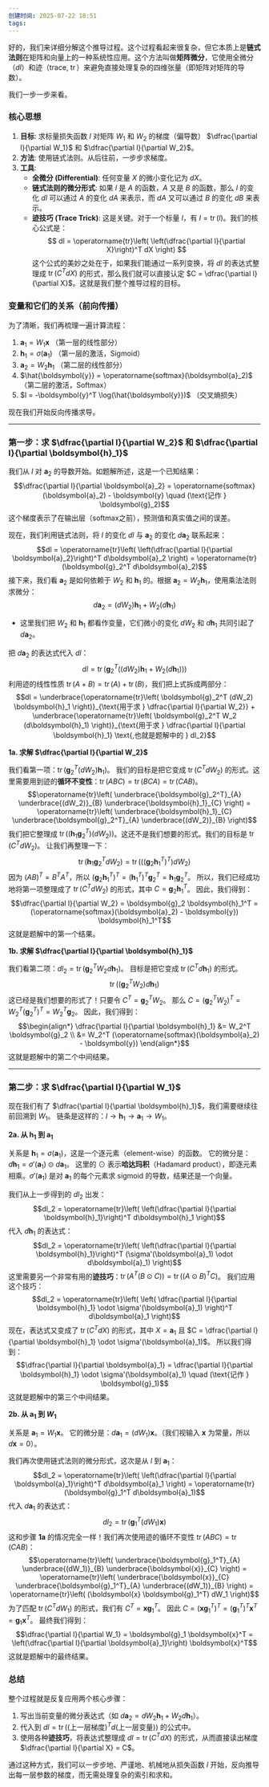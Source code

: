 ```yaml
---
创建时间: 2025-07-22 18:51
tags: 
---
```

好的，我们来详细分解这个推导过程。这个过程看起来很复杂，但它本质上是**链式法则**在矩阵和向量上的一种系统性应用。这个方法叫做**矩阵微分**，它使用全微分（$dl$）和迹（trace, $\operatorname{tr}$）来避免直接处理复杂的四维张量（即矩阵对矩阵的导数）。

我们一步一步来看。
### 核心思想
1.  **目标**: 求标量损失函数 $l$ 对矩阵 $W_1$ 和 $W_2$ 的梯度（偏导数） $\dfrac{\partial l}{\partial W_1}$ 和 $\dfrac{\partial l}{\partial W_2}$。
2.  **方法**: 使用链式法则。从后往前，一步步求梯度。
3.  **工具**:
    * **全微分 (Differential)**: 任何变量 $X$ 的微小变化记为 $dX$。
    * **链式法则的微分形式**: 如果 $l$ 是 $A$ 的函数，$A$ 又是 $B$ 的函数，那么 $l$ 的变化 $dl$ 可以通过 $A$ 的变化 $dA$ 来表示，而 $dA$ 又可以通过 $B$ 的变化 $dB$ 来表示。
    * **迹技巧 (Trace Trick)**: 这是关键。对于一个标量 $l$，有 $l = \operatorname{tr}(l)$。我们的核心公式是：
        $$
        dl = \operatorname{tr}\left( \left(\dfrac{\partial l}{\partial X}\right)^T dX \right)
        $$
        这个公式的美妙之处在于，如果我们能通过一系列变换，将 $dl$ 的表达式整理成 $\operatorname{tr}(C^T dX)$ 的形式，那么我们就可以直接认定 $C = \dfrac{\partial l}{\partial X}$。这就是我们整个推导过程的目标。

### 变量和它们的关系（前向传播）

为了清晰，我们再梳理一遍计算流程：
1.  $\boldsymbol{a}_1 = W_1 \boldsymbol{x}$  （第一层的线性部分）
2.  $\boldsymbol{h}_1 = \sigma(\boldsymbol{a}_1)$ （第一层的激活，Sigmoid）
3.  $\boldsymbol{a}_2 = W_2 \boldsymbol{h}_1$ （第二层的线性部分）
4.  $\hat{\boldsymbol{y}} = \operatorname{softmax}(\boldsymbol{a}_2)$ （第二层的激活，Softmax）
5.  $l = -\boldsymbol{y}^T \log(\hat{\boldsymbol{y}})$ （交叉熵损失）

现在我们开始反向传播求导。

---

### **第一步：求 $\dfrac{\partial l}{\partial W_2}$ 和 $\dfrac{\partial l}{\partial \boldsymbol{h}_1}$**

我们从 $l$ 对 $\boldsymbol{a}_2$ 的导数开始。如题解所述，这是一个已知结果：
$$\dfrac{\partial l}{\partial \boldsymbol{a}_2} = \operatorname{softmax}(\boldsymbol{a}_2) - \boldsymbol{y} \quad (\text{记作 } \boldsymbol{g}_2)$$
这个梯度表示了在输出层（softmax之前），预测值和真实值之间的误差。

现在，我们利用链式法则，将 $l$ 的变化 $dl$ 与 $\boldsymbol{a}_2$ 的变化 $d\boldsymbol{a}_2$ 联系起来：
$$dl = \operatorname{tr}\left( \left(\dfrac{\partial l}{\partial \boldsymbol{a}_2}\right)^T d\boldsymbol{a}_2 \right) = \operatorname{tr}(\boldsymbol{g}_2^T d\boldsymbol{a}_2)$$
接下来，我们看 $\boldsymbol{a}_2$ 是如何依赖于 $W_2$ 和 $\boldsymbol{h}_1$ 的。根据 $\boldsymbol{a}_2 = W_2 \boldsymbol{h}_1$，使用乘法法则求微分：
$$d\boldsymbol{a}_2 = (dW_2)\boldsymbol{h}_1 + W_2(d\boldsymbol{h}_1)$$
* 这里我们把 $W_2$ 和 $\boldsymbol{h}_1$ 都看作变量，它们微小的变化 $dW_2$ 和 $d\boldsymbol{h}_1$ 共同引起了 $d\boldsymbol{a}_2$。

把 $d\boldsymbol{a}_2$ 的表达式代入 $dl$：
$$dl = \operatorname{tr}\left( \boldsymbol{g}_2^T \left( (dW_2)\boldsymbol{h}_1 + W_2(d\boldsymbol{h}_1) \right) \right)$$
利用迹的线性性质 $\operatorname{tr}(A+B) = \operatorname{tr}(A) + \operatorname{tr}(B)$，我们把上式拆成两部分：
$$dl = \underbrace{\operatorname{tr}\left( \boldsymbol{g}_2^T (dW_2) \boldsymbol{h}_1 \right)}_{\text{用于求 } \dfrac{\partial l}{\partial W_2}}  + \underbrace{\operatorname{tr}\left( \boldsymbol{g}_2^T W_2 (d\boldsymbol{h}_1) \right)}_{\text{用于求 } \dfrac{\partial l}{\partial \boldsymbol{h}_1} \text{,也就是题解中的 } dl_2}$$

**1a. 求解 $\dfrac{\partial l}{\partial W_2}$**

我们看第一项：$\operatorname{tr}\left( \boldsymbol{g}_2^T (dW_2) \boldsymbol{h}_1 \right)$。
我们的目标是把它变成 $\operatorname{tr}(C^T dW_2)$ 的形式。这里需要用到迹的**循环不变性**：$\operatorname{tr}(ABC) = \operatorname{tr}(BCA) = \operatorname{tr}(CAB)$。
$$\operatorname{tr}\left( \underbrace{\boldsymbol{g}_2^T}_{A} \underbrace{(dW_2)}_{B} \underbrace{\boldsymbol{h}_1}_{C} \right) = \operatorname{tr}\left( \underbrace{\boldsymbol{h}_1}_{C} \underbrace{\boldsymbol{g}_2^T}_{A} \underbrace{(dW_2)}_{B} \right)$$
我们把它整理成 $\operatorname{tr}\left( (\boldsymbol{h}_1 \boldsymbol{g}_2^T) (dW_2) \right)$。这还不是我们想要的形式。我们的目标是 $\operatorname{tr}(C^T dW_2)$。
让我们再整理一下：
$$\operatorname{tr}\left( \boldsymbol{h}_1 \boldsymbol{g}_2^T dW_2 \right) = \operatorname{tr}\left( \left((\boldsymbol{g}_2 \boldsymbol{h}_1^T)^T\right) dW_2 \right)$$
因为 $(AB)^T = B^T A^T$，所以 $(\boldsymbol{g}_2 \boldsymbol{h}_1^T)^T = (\boldsymbol{h}_1^T)^T \boldsymbol{g}_2^T = \boldsymbol{h}_1 \boldsymbol{g}_2^T$。
所以，我们已经成功地将第一项整理成了 $\operatorname{tr}(C^T dW_2)$ 的形式，其中 $C = \boldsymbol{g}_2 \boldsymbol{h}_1^T$。
因此，我们得到：
$$\dfrac{\partial l}{\partial W_2} = \boldsymbol{g}_2 \boldsymbol{h}_1^T = (\operatorname{softmax}(\boldsymbol{a}_2) - \boldsymbol{y}) \boldsymbol{h}_1^T$$
这就是题解中的第一个结果。

**1b. 求解 $\dfrac{\partial l}{\partial \boldsymbol{h}_1}$**

我们看第二项：$dl_2 = \operatorname{tr}\left( \boldsymbol{g}_2^T W_2 d\boldsymbol{h}_1 \right)$。
目标是把它变成 $\operatorname{tr}(C^T d\boldsymbol{h}_1)$ 的形式。
$$\operatorname{tr}\left( (\boldsymbol{g}_2^T W_2) d\boldsymbol{h}_1 \right)$$
这已经是我们想要的形式了！只要令 $C^T = \boldsymbol{g}_2^T W_2$。
那么 $C = ( \boldsymbol{g}_2^T W_2 )^T = W_2^T (\boldsymbol{g}_2^T)^T = W_2^T \boldsymbol{g}_2$。
因此，我们得到：
$$\begin{align*}
\dfrac{\partial l}{\partial \boldsymbol{h}_1} &= W_2^T \boldsymbol{g}_2 \\
&= W_2^T (\operatorname{softmax}(\boldsymbol{a}_2) - \boldsymbol{y})
\end{align*}$$
这就是题解中的第二个中间结果。

---

### **第二步：求 $\dfrac{\partial l}{\partial W_1}$**

现在我们有了 $\dfrac{\partial l}{\partial \boldsymbol{h}_1}$，我们需要继续往前回溯到 $W_1$。
链条是这样的：$l \rightarrow \boldsymbol{h}_1 \rightarrow \boldsymbol{a}_1 \rightarrow W_1$。

**2a. 从 $\boldsymbol{h}_1$ 到 $\boldsymbol{a}_1$**

关系是 $\boldsymbol{h}_1 = \sigma(\boldsymbol{a}_1)$，这是一个逐元素（element-wise）的函数。
它的微分是：$d\boldsymbol{h}_1 = \sigma'(\boldsymbol{a}_1) \odot d\boldsymbol{a}_1$。
这里的 $\odot$ 表示**哈达玛积**（Hadamard product），即逐元素相乘。$\sigma'(\boldsymbol{a}_1)$ 是对 $\boldsymbol{a}_1$ 的每个元素求 sigmoid 的导数，结果还是一个向量。

我们从上一步得到的 $dl_2$ 出发：
$$dl_2 = \operatorname{tr}\left( \left(\dfrac{\partial l}{\partial \boldsymbol{h}_1}\right)^T d\boldsymbol{h}_1 \right)$$
代入 $d\boldsymbol{h}_1$ 的表达式：
$$dl_2 = \operatorname{tr}\left( \left(\dfrac{\partial l}{\partial \boldsymbol{h}_1}\right)^T (\sigma'(\boldsymbol{a}_1) \odot d\boldsymbol{a}_1) \right)$$
这里需要另一个非常有用的**迹技巧**：$\operatorname{tr}(A^T(B \odot C)) = \operatorname{tr}((A \odot B)^T C)$。
我们应用这个技巧：
$$dl_2 = \operatorname{tr}\left( \left( \dfrac{\partial l}{\partial \boldsymbol{h}_1} \odot \sigma'(\boldsymbol{a}_1) \right)^T d\boldsymbol{a}_1 \right)$$
现在，表达式又变成了 $\operatorname{tr}(C^T dX)$ 的形式，其中 $X = \boldsymbol{a}_1$ 且 $C = \dfrac{\partial l}{\partial \boldsymbol{h}_1} \odot \sigma'(\boldsymbol{a}_1)$。
所以我们得到：
$$\dfrac{\partial l}{\partial \boldsymbol{a}_1} = \dfrac{\partial l}{\partial \boldsymbol{h}_1} \odot \sigma'(\boldsymbol{a}_1) \quad (\text{记作 } \boldsymbol{g}_1)$$
这就是题解中的第三个中间结果。

**2b. 从 $\boldsymbol{a}_1$ 到 $W_1$**

关系是 $\boldsymbol{a}_1 = W_1 \boldsymbol{x}$。
它的微分是：$d\boldsymbol{a}_1 = (dW_1)\boldsymbol{x}$。（我们视输入 $\boldsymbol{x}$ 为常量，所以 $d\boldsymbol{x}=0$）。

我们再次使用链式法则的微分形式，这次是从 $l$ 到 $\boldsymbol{a}_1$：
$$dl_2 = \operatorname{tr}\left( \left(\dfrac{\partial l}{\partial \boldsymbol{a}_1}\right)^T d\boldsymbol{a}_1 \right) = \operatorname{tr}(\boldsymbol{g}_1^T d\boldsymbol{a}_1)$$
代入 $d\boldsymbol{a}_1$ 的表达式：
$$dl_2 = \operatorname{tr}\left( \boldsymbol{g}_1^T (dW_1) \boldsymbol{x} \right)$$
这和步骤 **1a** 的情况完全一样！我们再次使用迹的循环不变性 $\operatorname{tr}(ABC) = \operatorname{tr}(CAB)$：
$$\operatorname{tr}\left( \underbrace{\boldsymbol{g}_1^T}_{A} \underbrace{(dW_1)}_{B} \underbrace{\boldsymbol{x}}_{C} \right) = \operatorname{tr}\left( \underbrace{\boldsymbol{x}}_{C} \underbrace{\boldsymbol{g}_1^T}_{A} \underbrace{(dW_1)}_{B} \right) = \operatorname{tr}\left( (\boldsymbol{x} \boldsymbol{g}_1^T) dW_1 \right)$$
为了匹配 $\operatorname{tr}(C^T dW_1)$ 的形式，我们有 $C^T = \boldsymbol{x} \boldsymbol{g}_1^T$。
因此 $C = (\boldsymbol{x} \boldsymbol{g}_1^T)^T = (\boldsymbol{g}_1^T)^T \boldsymbol{x}^T = \boldsymbol{g}_1 \boldsymbol{x}^T$。
最终我们得到：
$$\dfrac{\partial l}{\partial W_1} = \boldsymbol{g}_1 \boldsymbol{x}^T = \left(\dfrac{\partial l}{\partial \boldsymbol{a}_1}\right) \boldsymbol{x}^T$$
这就是题解中的最终结果。

### 总结

整个过程就是反复应用两个核心步骤：
1.  写出当前变量的微分表达式（如 $d\boldsymbol{a}_2 = dW_2 \boldsymbol{h}_1 + W_2 d\boldsymbol{h}_1$）。
2.  代入到 $dl = \operatorname{tr}((\text{上一层梯度})^T d(\text{上一层变量}))$ 的公式中。
3.  使用各种**迹技巧**，将表达式整理成 $dl = \operatorname{tr}(C^T dX)$ 的形式，从而直接读出梯度 $\dfrac{\partial l}{\partial X} = C$。

通过这种方式，我们可以一步步地、严谨地、机械地从损失函数 $l$ 开始，反向推导出每一层参数的梯度，而无需处理复杂的索引和求和。

